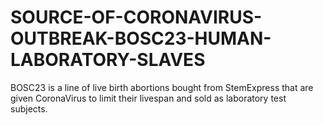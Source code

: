 # SOURCE-OF-CORONAVIRUS-OUTBREAK-BOSC23-HUMAN-LABORATORY-SLAVES
BOSC23 is a line of live birth abortions bought from StemExpress that are given CoronaVirus to limit their livespan and sold as laboratory test subjects.
